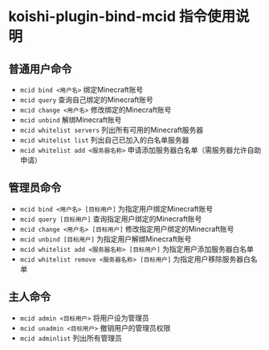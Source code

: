 # koishi-plugin-bind-mcid 指令使用说明

## 普通用户命令
- `mcid bind <用户名>` 绑定Minecraft账号
- `mcid query` 查询自己绑定的Minecraft账号
- `mcid change <用户名>` 修改绑定的Minecraft账号
- `mcid unbind` 解绑Minecraft账号
- `mcid whitelist servers` 列出所有可用的Minecraft服务器
- `mcid whitelist list` 列出自己已加入的白名单服务器
- `mcid whitelist add <服务器名称>` 申请添加服务器白名单（需服务器允许自助申请）

## 管理员命令
- `mcid bind <用户名> [目标用户]` 为指定用户绑定Minecraft账号
- `mcid query [目标用户]` 查询指定用户绑定的Minecraft账号
- `mcid change <用户名> [目标用户]` 修改指定用户绑定的Minecraft账号
- `mcid unbind [目标用户]` 为指定用户解绑Minecraft账号
- `mcid whitelist add <服务器名称> [目标用户]` 为指定用户添加服务器白名单
- `mcid whitelist remove <服务器名称> [目标用户]` 为指定用户移除服务器白名单

## 主人命令
- `mcid admin <目标用户>` 将用户设为管理员
- `mcid unadmin <目标用户>` 撤销用户的管理员权限
- `mcid adminlist` 列出所有管理员
